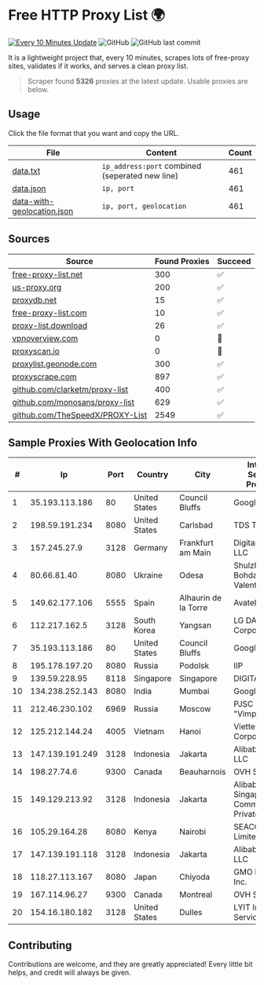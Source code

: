 
# Free HTTP Proxy List 🌍

[![Every 10 Minutes Update](https://github.com/mertguvencli/http-proxy-list/actions/workflows/main.yml/badge.svg?branch=main)](https://github.com/mertguvencli/http-proxy-list/actions/workflows/main.yml)
![GitHub](https://img.shields.io/github/license/mertguvencli/http-proxy-list)
![GitHub last commit](https://img.shields.io/github/last-commit/mertguvencli/http-proxy-list)

It is a lightweight project that, every 10 minutes, scrapes lots of free-proxy sites, validates if it works, and serves a clean proxy list.


> Scraper found **5326** proxies at the latest update. Usable proxies are below.

## Usage

Click the file format that you want and copy the URL.


|File|Content|Count|
|----|-------|-----|
|[data.txt](https://raw.githubusercontent.com/mertguvencli/http-proxy-list/main/proxy-list/data.txt)|`ip_address:port` combined (seperated new line)|461|
|[data.json](https://raw.githubusercontent.com/mertguvencli/http-proxy-list/main/proxy-list/data.json)|`ip, port`|461|
|[data-with-geolocation.json](https://raw.githubusercontent.com/mertguvencli/http-proxy-list/main/proxy-list/data-with-geolocation.json)|`ip, port, geolocation`|461|

## Sources

|Source|Found Proxies|Succeed|
|------|-------------|-------|
|[free-proxy-list.net](https://free-proxy-list.net)|300|✅|
|[us-proxy.org](https://www.us-proxy.org)|200|✅|
|[proxydb.net](http://proxydb.net)|15|✅|
|[free-proxy-list.com](https://free-proxy-list.com/?page=&port=&type%5B%5D=http&type%5B%5D=https&up_time=0&search=Search)|10|✅|
|[proxy-list.download](https://www.proxy-list.download/HTTP)|26|✅|
|[vpnoverview.com](https://vpnoverview.com/privacy/anonymous-browsing/free-proxy-servers)|0|🚫|
|[proxyscan.io](https://www.proxyscan.io)|0|🚫|
|[proxylist.geonode.com](https://proxylist.geonode.com/api/proxy-list?limit=300&page=1&sort_by=lastChecked&sort_type=desc&protocols=http,https)|300|✅|
|[proxyscrape.com](https://api.proxyscrape.com/v2/?request=displayproxies&protocol=http&timeout=10000&country=all&ssl=all&anonymity=all)|897|✅|
|[github.com/clarketm/proxy-list](https://raw.githubusercontent.com/clarketm/proxy-list/master/proxy-list-raw.txt)|400|✅|
|[github.com/monosans/proxy-list](https://raw.githubusercontent.com/monosans/proxy-list/main/proxies/http.txt)|629|✅|
|[github.com/TheSpeedX/PROXY-List](https://raw.githubusercontent.com/TheSpeedX/PROXY-List/master/http.txt)|2549|✅|


## Sample Proxies With Geolocation Info

|#|Ip|Port|Country|City|Internet Service Provider|
|-|--|----|-------|----|-------------------------|
|1|35.193.113.186|80|United States|Council Bluffs|Google LLC|
|2|198.59.191.234|8080|United States|Carlsbad|TDS TELECOM|
|3|157.245.27.9|3128|Germany|Frankfurt am Main|DigitalOcean, LLC|
|4|80.66.81.40|8080|Ukraine|Odesa|Shulzhenko Bohdana Valentynivna|
|5|149.62.177.106|5555|Spain|Alhaurin de la Torre|Avatel Telecom|
|6|112.217.162.5|3128|South Korea|Yangsan|LG DACOM Corporation|
|7|35.193.113.186|80|United States|Council Bluffs|Google LLC|
|8|195.178.197.20|8080|Russia|Podolsk|IIP|
|9|139.59.228.95|8118|Singapore|Singapore|DIGITALOCEAN|
|10|134.238.252.143|8080|India|Mumbai|Google LLC|
|11|212.46.230.102|6969|Russia|Moscow|PJSC "Vimpelcom"|
|12|125.212.144.24|4005|Vietnam|Hanoi|Viettel Corporation|
|13|147.139.191.249|3128|Indonesia|Jakarta|Alibaba.com LLC|
|14|198.27.74.6|9300|Canada|Beauharnois|OVH SAS|
|15|149.129.213.92|3128|Indonesia|Jakarta|Alibaba.com Singapore E-Commerce Private Limited|
|16|105.29.164.28|8080|Kenya|Nairobi|SEACOM Limited|
|17|147.139.191.118|3128|Indonesia|Jakarta|Alibaba.com LLC|
|18|118.27.113.167|8080|Japan|Chiyoda|GMO Internet, Inc.|
|19|167.114.96.27|9300|Canada|Montreal|OVH SAS|
|20|154.16.180.182|3128|United States|Dulles|LYIT Internet Services|



## Contributing

Contributions are welcome, and they are greatly appreciated! Every
little bit helps, and credit will always be given.


